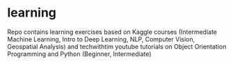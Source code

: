 # learning
Repo contains learning exercises based on Kaggle courses (Intermediate Machine Learning, Intro to Deep Learning, NLP, Computer Vision, Geospatial Analysis) and techwithtim youtube tutorials on Object Orientation Programming and Python (Beginner, Intermediate)
